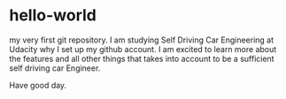 # hello-world
my very first git  repository.
I am studying Self Driving Car Engineering at Udacity why I set up my github account. I am excited to learn more about the features and all other things that takes into account to be a sufficient self driving car Engineer.

Have good day.
